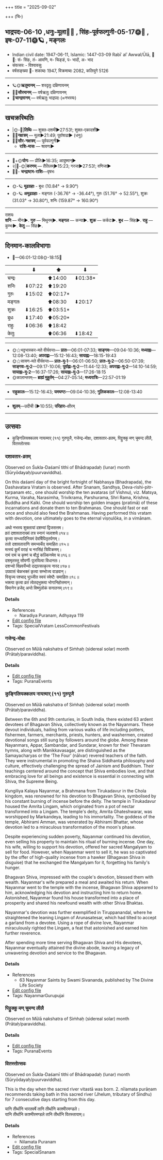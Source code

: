 +++
title = "2025-09-02"

+++
(चि॰)
## भाद्रपदः-06-10  ,धनुः-मूला🌛🌌  ,  सिंहः-पूर्वफल्गुनी-05-17🌞🌌  ,  इषः-07-11🌞🪐  , मङ्गलः
- Indian civil date: 1947-06-11, Islamic: 1447-03-09 Rabīʿ alʾ Awwal/Ūlā, 🌌🌞: सं- सिंहः, तं- आवणि, म- चिङ्ङं, प- भादों, अ- भाद
- संवत्सरः - विश्वावसुः
- वर्षसङ्ख्या 🌛- शकाब्दः 1947, विक्रमाब्दः 2082, कलियुगे 5126
___________________
- 🪐🌞**ऋतुमानम्** — शरदृतुः दक्षिणायनम्
- 🌌🌞**सौरमानम्** — वर्षऋतुः दक्षिणायनम्
- 🌛**चान्द्रमानम्** — वर्षऋतुः भाद्रपदः (≈नभस्यः)
___________________


## खचक्रस्थितिः
- |🌞-🌛|**तिथिः** — शुक्ल-दशमी►27:53!; शुक्ल-एकादशी►  
- 🌌🌛**नक्षत्रम्** — मूला►21:49; पूर्वाषाढा► (धनुः)  
- 🌌🌞**सौर-नक्षत्रम्** — पूर्वफल्गुनी►  
  - **राशि-मासः** — श्रावणः► 
___________________
- 🌛+🌞**योगः** — प्रीतिः►16:35; आयुष्मान्►  
- २|🌛-🌞|**करणम्** — तैतिलम्►15:23; गरजा►27:53!; वणिजा►  
- 🌌🌛- **चन्द्राष्टम-राशिः**—वृषभः  
___________________
- 🌞-🪐 **मूढग्रहाः** - बुधः (10.84° → 9.90°)
- 🌞-🪐 **अमूढग्रहाः** - मङ्गलः (-36.76° → -36.44°), गुरुः (51.76° → 52.55°), शुक्रः (31.03° → 30.80°), शनिः (159.87° → 160.90°)
___________________
राशयः  
**शनि** — मीनः►. **गुरु** — मिथुनम्►. **मङ्गल** — कन्या►. **शुक्र** — कर्कटः►. **बुध** — सिंहः►. **राहु** — कुम्भः►. **केतु** — सिंहः►. 
___________________


## दिनमान-कालविभागाः
- 🌅—06:01-12:08🌞-18:15🌇  

|      |⬇     |⬆     |⬇     |
|------|-----|-----|------|
|चन्द्रः|     |⬆14:00 |⬇01:38*|
|शनिः   |⬇07:22 |⬆19:20 |     |
|गुरुः  |⬇15:02 |⬆02:17*|     |
|मङ्गलः |     |⬆08:30 |⬇20:17 |
|शुक्रः |⬇16:25 |⬆03:51*|     |
|बुधः   |⬇17:40 |⬆05:20*|     |
|राहुः  |⬇06:36 |⬆18:42 |     |
|केतुः  |     |⬆06:36 |⬇18:42 |
___________________
- 🌞⚝भट्टभास्कर-मते वीर्यवन्तः— **प्रातः**—06:01-07:33; **साङ्गवः**—09:04-10:36; **मध्याह्नः**—12:08-13:40; **अपराह्णः**—15:12-16:43; **सायाह्नः**—18:15-19:43  
- 🌞⚝सायण-मते वीर्यवन्तः— **प्रातः-मु॰1**—06:01-06:50; **प्रातः-मु॰2**—06:50-07:39; **साङ्गवः-मु॰2**—09:17-10:06; **पूर्वाह्णः-मु॰2**—11:44-12:33; **अपराह्णः-मु॰2**—14:10-14:59; **सायाह्नः-मु॰2**—16:37-17:26; **सायाह्नः-मु॰3**—17:26-18:15  
- 🌞कालान्तरम्— **ब्राह्मं मुहूर्तम्**—04:27-05:14; **मध्यरात्रिः**—22:57-01:19  
___________________
- **राहुकालः**—15:12-16:43; **यमघण्टः**—09:04-10:36; **गुलिककालः**—12:08-13:40  
___________________
- **शूलम्**—उदीची (►10:55); **परिहारः**–क्षीरम्  
___________________

## उत्सवाः
- कुङ्गिलियक्कलय नायऩ्मार् (११) गुरुपूजै, गजेन्द्र-मोक्षः, दशावतार-व्रतम्, पिट्टुक्कु मण् चुमन्द लीलै, वितस्तोत्सवः
### दशावतार-व्रतम्

Observed on Śukla-Daśamī tithi of Bhādrapadaḥ (lunar) month (Sūryōdayaḥ/puurvaviddha). 

On this daśamī day of the bright fortnight of Nabhasya (Bhadrapada), the Dashavatara Vratam is observed. After Snanam, Sandhya, Deva-rishi-pitr-tarpanam etc., one should worship the ten avataras (of Vishnu), viz. Matsya, Kurma, Varaha, Narasimha, Trivikrama, Parshurama, Shri Rama, Krishna, Buddha and Kalki. One should worship ten golden images (pratimā) of these incarnations and donate them to ten Brahmanas. One should fast or eat once and should also feed the Brahmanas. Having performed this vratam with devotion, one ultimately goes to the eternal viṣṇulōka, in a vimānam.

अथो नभस्य शुक्लायां दशम्यां द्विजसत्तम।  
व्रतं दशावताराख्यं तत्र स्नानं जलाशये॥१४॥  
कृत्वा सन्ध्यादिनियमं देवर्षिपितृतर्पणम्।  
ततो दशावताराणि समभ्यर्चेत् समाहितः॥१५॥  
मत्स्यं कूर्मं वराहं च नरसिंहं त्रिविक्रमम्।  
रामं रामं च कृष्णं च बौद्धं कल्किनमेव च॥१६॥  
दशमृतस्तु सौवर्णीः पूजयित्वा विधानतः।  
दशभ्यो विप्रवर्येभ्यो दद्यात्सत्कृत्य नारद॥१७॥  
उपवासं चेकभक्तं कृत्वा सम्भोज्य वाडवान्।  
विसृज्य पश्चाद् भुञ्जीत स्वयं स्वेष्टैः समाहितः॥१८॥  
भक्त्या कृत्वा व्रतं त्वेतद्भुक्त्वा भोगानिहोत्तमान्।  
विमानेन व्रजेद् अन्ते विष्णुलोकं सनातनम्॥१९॥



#### Details
- References
  - Naradiya Puranam, Adhyaya 119
- [Edit config file](https://github.com/jyotisham/adyatithi/blob/master/devatA/vaiShNava/lunar_month/tithi/06/10/dazAvatAra-vratam.toml)
- Tags: SpecialVratam LessCommonFestivals


### गजेन्द्र-मोक्षः

Observed on Mūlā nakshatra of Siṁhaḥ (sidereal solar) month (Prātaḥ/paraviddha). 



#### Details
- [Edit config file](https://github.com/jyotisham/adyatithi/blob/master/devatA/vaiShNava/sidereal_solar_month/nakshatra/05/19/gajEndra-mOkSaH~2.toml)
- Tags: PuranaEvents


### कुङ्गिलियक्कलय नायऩ्मार् (११) गुरुपूजै

Observed on Mūlā nakshatra of Siṁhaḥ (sidereal solar) month (Prātaḥ/paraviddha). 

Between the 6th and 9th centuries, in South India, there existed 63 ardent devotees of Bhagavan Shiva, collectively known as the Nayanmars. These devout individuals, hailing from various walks of life including potters, fishermen, farmers, merchants, priests, hunters, and washermen, created devotional songs still sung by followers around the globe. Among these Nayanmars, Appar, Sambandar, and Sundarar, known for their Thevaram hymns, along with Manikkavasagar, are distinguished as the Samayacharyas or the ‘The Four’ (nālvar) revered teachers of the faith. They were instrumental in promoting the Shaiva Siddhanta philosophy and culture, effectively challenging the spread of Jainism and Buddhism. Their teachings centered around the concept that Shiva embodies love, and that embracing love for all beings and existence is essential in connecting with Shiva, the Supreme Being.

Kungiliya Kalaya Nayanmar, a Brahmana from Tirukadavur in the Chola kingdom, was renowned for his devotion to Bhagavan Shiva, symbolised by his constant burning of incense before the deity. The temple in Tirukadavur housed the Amrita Lingam, which originated from a pot of nectar transformed into a Lingam. The temple's deity, Amrita Ghateshwarar, was worshipped by Markandeya, leading to his immortality. The goddess of the temple, Abhirami Amman, was venerated by Abhirami Bhattar, whose devotion led to a miraculous transformation of the moon's phase.

Despite experiencing sudden poverty, Nayanmar continued his devotion, even selling his property to maintain his ritual of burning incense. One day, his wife, willing to support his devotion, offered her sacred Mangalyam to sell for food. However, when Nayanmar went to sell it, he was so captivated by the offer of high-quality incense from a hawker (Bhagavan Shiva in disguise) that he exchanged the Mangalyam for it, forgetting his family's hunger.

Bhagavan Shiva, impressed with the couple's devotion, blessed them with wealth. Nayanmar's wife prepared a meal and awaited his return. When Nayanmar went to the temple with the incense, Bhagavan Shiva appeared to him, acknowledging his devotion and instructing him to return home. Astonished, Nayanmar found his house transformed into a place of prosperity and shared his newfound wealth with other Shiva Bhaktas.

Nayanmar's devotion was further exemplified in Tiruppanandal, where he straightened the leaning Lingam of Arunasatesar, which had tilted to accept a garland from a devotee. Using a rope of divine love, Nayanmar miraculously righted the Lingam, a feat that astonished and earned him further reverence.

After spending more time serving Bhagavan Shiva and His devotees, Nayanmar eventually attained the divine abode, leaving a legacy of unwavering devotion and service to the Bhagavan.

#### Details
- References
  - 63 Nayanmar Saints by Swami Sivananda, published by The Divine Life Society
- [Edit config file](https://github.com/jyotisham/adyatithi/blob/master/mahApuruSha/nAyanmAr/sidereal_solar_month/nakshatra/05/19/kuGgiliyakkalaya_nAyan2mAr_%2811%29_gurupUjai.toml)
- Tags: NayanmarGurupujai


### पिट्टुक्कु मण् चुमन्द लीलै

Observed on Mūlā nakshatra of Siṁhaḥ (sidereal solar) month (Prātaḥ/paraviddha). 



#### Details
- [Edit config file](https://github.com/jyotisham/adyatithi/blob/master/tamil/sidereal_solar_month/nakshatra/05/19/piTTukku_maN_cumanda_lIlai.toml)
- Tags: PuranaEvents


### वितस्तोत्सवः

Observed on Śukla-Daśamī tithi of Bhādrapadaḥ (lunar) month (Sūryōdayaḥ/puurvaviddha). 

This is the day when the sacred river vitastā was born. 2.  nīlamata purāṇam recommends taking bath in this sacred river (Jhelum, tributary of Sindhu) for 7 consecutive days starting from this day.

यानि तीर्थानि भारतवर्षे तानि तीर्थानि काश्मीरमण्डले।  
यानि तीर्थानि काश्मीरमण्डले तानि तीर्थानि वितस्तायाम्॥



#### Details
- References
  - Nilamata Puranam
- [Edit config file](https://github.com/jyotisham/adyatithi/blob/master/devatA/nadI/lunar_month/tithi/06/10/vitastOtsavaH.toml)
- Tags: SpecialSnanam



